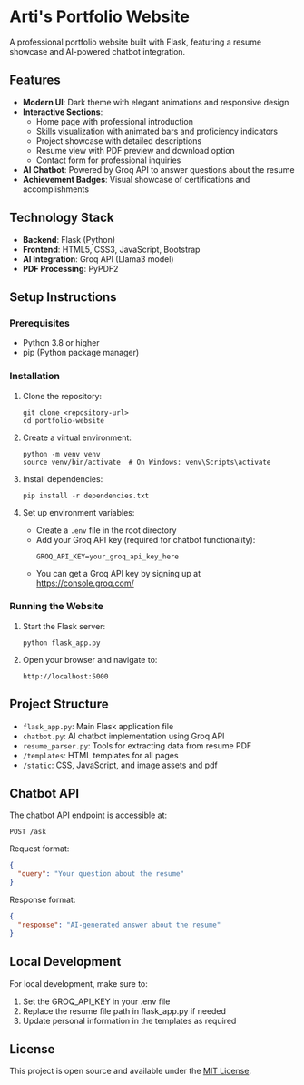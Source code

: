 # Arti's Portfolio Website

A professional portfolio website built with Flask, featuring a resume showcase and AI-powered chatbot integration.

## Features

- **Modern UI**: Dark theme with elegant animations and responsive design
- **Interactive Sections**:
  - Home page with professional introduction
  - Skills visualization with animated bars and proficiency indicators
  - Project showcase with detailed descriptions
  - Resume view with PDF preview and download option
  - Contact form for professional inquiries
- **AI Chatbot**: Powered by Groq API to answer questions about the resume
- **Achievement Badges**: Visual showcase of certifications and accomplishments

## Technology Stack

- **Backend**: Flask (Python)
- **Frontend**: HTML5, CSS3, JavaScript, Bootstrap
- **AI Integration**: Groq API (Llama3 model)
- **PDF Processing**: PyPDF2

## Setup Instructions

### Prerequisites

- Python 3.8 or higher
- pip (Python package manager)

### Installation

1. Clone the repository:
   ```
   git clone <repository-url>
   cd portfolio-website
   ```

2. Create a virtual environment:
   ```
   python -m venv venv
   source venv/bin/activate  # On Windows: venv\Scripts\activate
   ```

3. Install dependencies:
   ```
   pip install -r dependencies.txt
   ```

4. Set up environment variables:
   - Create a `.env` file in the root directory
   - Add your Groq API key (required for chatbot functionality):
     ```
     GROQ_API_KEY=your_groq_api_key_here
     ```
   - You can get a Groq API key by signing up at https://console.groq.com/

### Running the Website

1. Start the Flask server:
   ```
   python flask_app.py
   ```

2. Open your browser and navigate to:
   ```
   http://localhost:5000
   ```

## Project Structure

- `flask_app.py`: Main Flask application file
- `chatbot.py`: AI chatbot implementation using Groq API
- `resume_parser.py`: Tools for extracting data from resume PDF
- `/templates`: HTML templates for all pages
- `/static`: CSS, JavaScript, and image assets and pdf


## Chatbot API

The chatbot API endpoint is accessible at:
```
POST /ask
```

Request format:
```json
{
  "query": "Your question about the resume"
}
```

Response format:
```json
{
  "response": "AI-generated answer about the resume"
}
```

## Local Development

For local development, make sure to:
1. Set the GROQ_API_KEY in your .env file
2. Replace the resume file path in flask_app.py if needed
3. Update personal information in the templates as required

## License

This project is open source and available under the [MIT License](LICENSE).